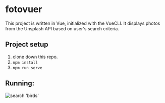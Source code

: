 # fotovuer
This project is written in Vue, initialized with the VueCLI. It displays photos from the Unsplash API based on user's search criteria.

## Project setup

 1. clone down this repo.
 2.  ```npm install```
 3. ```npm run serve```

## Running:
![search 'birds'](https://github.com/ashtonkbailey/markdown-here/raw/master/src/assets/running.png "Search for 'birds'")
